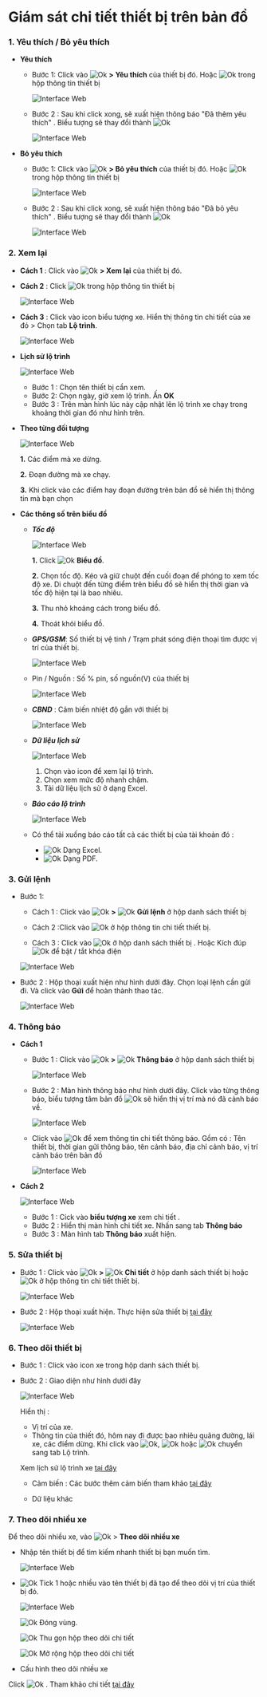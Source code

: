 # Giám sát chi tiết thiết bị trên bản đồ
### 1. Yêu thích / Bỏ yêu thích 

* **Yêu thích**
    * Bước 1: Click vào <span class="icon-left ">![Ok](/docs/assets/images/web-interface/icon/SVG/ellipsis-v.svg) **> Yêu thích** của thiết bị đó. Hoặc <span class="icon-left ">![Ok](/docs/assets/images/web-interface/icon/SVG/star.svg) trong hộp thông tin thiết bị 
    
        <span style="display:block;text-align:left">![Interface Web](/docs/assets/images/web-interface/map/favourite-3.png)

    * Bước 2 : Sau khi click xong, sẽ xuất hiện thông báo "Đã thêm yêu thích" . Biểu tượng sẽ thay đổi thành <span class="icon-left svg-filter-blue">![Ok](/docs/assets/images/web-interface/icon/SVG/star1.svg)
    
        <span style="display:block;text-align:left">![Interface Web](/docs/assets/images/web-interface/map/favourite-4.png)

* **Bỏ yêu thích**

    * Bước 1: Click vào <span class="icon-left ">![Ok](/docs/assets/images/web-interface/icon/SVG/ellipsis-v.svg) **> Bỏ yêu thích** của thiết bị đó. Hoặc <span class="icon-left svg-filter-blue">![Ok](/docs/assets/images/web-interface/icon/SVG/star1.svg) trong hộp thông tin thiết bị 
    
        <span style="display:block;text-align:left">![Interface Web](/docs/assets/images/web-interface/map/disfavorite.png)

    * Bước 2 : Sau khi click xong, sẽ xuất hiện thông báo "Đã bỏ yêu thích" . Biểu tượng sẽ thay đổi thành <span class="icon-left svg-filter-blue">![Ok](/docs/assets/images/web-interface/icon/SVG/star.svg)
    
        <span style="display:block;text-align:left">![Interface Web](/docs/assets/images/web-interface/map/disfavorite-2.png)


### 2. Xem lại

- **Cách 1** : Click vào <span class="icon-left ">![Ok](/docs/assets/images/web-interface/icon/SVG/ellipsis-v.svg) **> Xem lại** của thiết bị đó.


- **Cách 2** : Click <span class="icon-left ">![Ok](/docs/assets/images/web-interface/icon/SVG/route.svg) trong hộp thông tin thiết bị

    <span style="display:block;text-align:left">![Interface Web](/docs/assets/images/web-interface/map/route-vi.png)

- **Cách 3** : Click vào icon biểu tượng xe. Hiển thị thông tin chi tiết của xe đó > Chọn tab **Lộ trình**.

    <span style="display:block;text-align:left">![Interface Web](/docs/assets/images/web-interface/map/route-2.png)

 <div id="route">
</div>

* **Lịch sử lộ trình** 

    <span style="display:block;text-align:left">![Interface Web](/docs/assets/images/web-interface/map/route-3.png)

    - Bước 1 : Chọn tên thiết bị cần xem.
    - Bước 2: Chọn ngày, giờ xem lộ trình. Ấn **OK**
    - Bước 3 : Trên màn hình lúc này cập nhật lên lộ trình xe chạy trong khoảng thời gian đó như hình trên.

* **Theo từng đối tượng** 

    <span style="display:block;text-align:left">![Interface Web](/docs/assets/images/web-interface/map/history.png) 

    **1.** Các điểm mà xe dừng.

    **2.** Đoạn đường mà xe chạy.

    **3.** Khi click vào các điểm hay đoạn đường trên bản đồ sẽ hiển thị thông tin mà bạn chọn

* **Các thông số trên biểu đồ**
 
    * ***Tốc độ*** 
   
        <span style="display:block;text-align:left">![Interface Web](/docs/assets/images/web-interface/map/route-5.png) 

        **1.** Click <span class="icon-left svg-filter-tick">![Ok](/docs/assets/images/web-interface/icon/SVG/chart-line.svg) **Biểu đồ**.

        **2.** Chọn tốc độ. Kéo và giữ chuột đến cuối đoạn để phóng to xem tốc độ xe. Di chuột đến từng điểm trên biểu đồ sẽ hiển thị thời gian và tốc độ hiện tại là bao nhiêu.

        **3.** Thu nhỏ khoảng cách trong biểu đồ.

        **4.** Thoát khỏi biểu đồ.
     
    * ***GPS/GSM***:  Số thiết bị vệ tinh / Trạm phát sóng điện thoại  tìm được vị trí của thiết bị.
    
        <span style="display:block;text-align:left">![Interface Web](/docs/assets/images/web-interface/map/route-GPS-GSM.png)

    * Pin / Nguồn : Số % pin, số nguồn(V) của thiết bị
    
        <span style="display:block;text-align:left">![Interface Web](/docs/assets/images/web-interface/map/route-PIN.png) 

    * ***CBND*** : Cảm biến nhiệt độ gắn với thiết bị
     
        <span style="display:block;text-align:left">![Interface Web](/docs/assets/images/web-interface/map/cbnd.png) 

    * ***Dữ liệu lịch sử*** 

        <span style="display:block;text-align:left">![Interface Web](/docs/assets/images/web-interface/map/route-8.png)
    
        1. Chọn vào icon để xem lại lộ trình.
        2. Chọn xem mức độ nhanh chậm.
        3. Tải dữ liệu lịch sử ở dạng Excel.

    * ***Báo cáo lộ trình***

        <span style="display:block;text-align:left">![Interface Web](/docs/assets/images/web-interface/map/report-route.png)

    * Có thể tải xuống báo cáo tất cả các thiết bị của tài khoản đó :
      - <span class="icon-left svg-filter-circlegreen">![Ok](/docs/assets/images/web-interface/icon/SVG/file-excel1.svg) Dạng Excel.
      *  <span class="icon-left svg-filter-circlered">![Ok](/docs/assets/images/web-interface/icon/SVG/file-pdf1.svg) Dạng PDF.

### 3. Gửi lệnh
- Bước 1:  
    - Cách 1 : Click vào <span class="icon-left svg-filter-info">![Ok](/docs/assets/images/web-interface/icon/SVG/ellipsis-v.svg) **>**  <span class="icon-left svg-filter-info">![Ok](/docs/assets/images/web-interface/icon/SVG/terminal.svg) **Gửi lệnh** ở hộp danh sách thiết bị

    - Cách 2 :Click vào  <span class="icon-left svg-filter-info">![Ok](/docs/assets/images/web-interface/icon/SVG/terminal.svg) ở hộp thông tin chi tiết thiết bị.

    - Cách 3 : Click vào <span class="icon-left svg-filter-info">![Ok](/docs/assets/images/web-interface/icon/SVG/power-off.svg) ở hộp danh sách thiết bị . Hoặc  Kích đúp  <span class="icon-left svg-filter-info">![Ok](/docs/assets/images/web-interface/icon/SVG/power-off.svg) để bật / tắt khóa điện
    
    <span style="display:block;text-align:left">![Interface Web](/docs/assets/images/web-interface/map/send-orders.png)  

 - Bước 2 : Hộp thoại xuất hiện như hình dưới đây. Chọn loại lệnh cần gửi đi. Và click vào **Gửi** để hoàn thành thao tác.

    <span style="display:block;text-align:left">![Interface Web](/docs/assets/images/web-interface/map/send-orders-2.png)

### 4. Thông báo

* **Cách 1** 

    - Bước 1 : Click vào <span class="icon-left svg-filter-info">![Ok](/docs/assets/images/web-interface/icon/SVG/ellipsis-v.svg)  **>**  <span class="icon-left svg-filter-info">![Ok](/docs/assets/images/web-interface/icon/SVG/bell.svg) **Thông báo** ở hộp danh sách thiết bị

        <span style="display:block;text-align:left">![Interface Web](/docs/assets/images/web-interface/map/notification-1.png)

    - Bước 2 : Màn hình thông báo như hình dưới đây. Click vào từng thông báo, biểu tượng tâm bản đồ <span class="icon-left svg-filter-circlered">![Ok](/docs/assets/images/web-interface/icon/SVG//plus1.svg) sẽ hiển thị vị trí mà nó đã cảnh báo về.

        <span style="display:block;text-align:left">![Interface Web](/docs/assets/images/web-interface/map/notification-2.png)

    - Click vào <span class="icon-left svg-filter-info">![Ok](/docs/assets/images/web-interface/icon/SVG/info-circle.svg) để xem thông tin chi tiết thông báo. Gồm có : Tên thiết bị, thời gian gửi thông báo, tên cảnh báo, địa chỉ cảnh báo, vị trí cảnh báo trên bản đồ

        <span style="display:block;text-align:left">![Interface Web](/docs/assets/images/web-interface/map/notification-3.png)

* **Cách 2** 

    <span style="display:block;text-align:left">![Interface Web](/docs/assets/images/web-interface/map/notification.png)

    * Bước 1 : Cick vào **biểu tượng xe** xem chi tiết .
    * Bước 2 : Hiển thị màn hình chi tiết xe. Nhấn sang tab **Thông báo** 
    * Bước 3 : Màn hình tab **Thông báo** xuất hiện. 


### 5. Sửa thiết bị   

- Bước 1 : Click vào <span class="icon-left svg-filter-info">![Ok](/docs/assets/images/web-interface/icon/SVG/ellipsis-v.svg)  **>**  <span class="icon-left svg-filter-info">![Ok](/docs/assets/images/web-interface/icon/SVG/file-alt.svg) **Chi tiết** ở hộp danh sách thiết bị
hoặc <span class="icon-left svg-filter-info">![Ok](/docs/assets/images/web-interface/icon/SVG/file-alt.svg) ở hộp thông tin chi tiết thiết bị.

    <span style="display:block;text-align:left">![Interface Web](/docs/assets/images/web-interface/map/edit-1.png) 

- Bước 2 : Hộp thoại xuất hiện. Thực hiện sửa thiết bị [tại đây](vi/modules/web-interface/devices/edit-device/#suathietbi)

    <span style="display:block;text-align:left">![Interface Web](/docs/assets/images/web-interface/map/edit-2.png) 

<div id="suathietbi">
</div>

### 6. Theo dõi thiết bị 

- Bước 1 : Click vào icon xe trong hộp danh sách thiết bị.
- Bước 2 : Giao diện như hình dưới đây

    <span style="display:block;text-align:left">![Interface Web](/docs/assets/images/web-interface/map/notification-4.png)
   
   Hiển thị :
   - Vị trí của xe.
   - Thông tin của thiết đó, hôm nay đi được bao nhiêu quãng đường, lái xe, các điểm dừng.
   Khi click vào  <span class="icon-left svg-filter-info">![Ok](/docs/assets/images/web-interface/icon/SVG/route.svg), <span class="icon-left svg-filter-info">![Ok](/docs/assets/images/web-interface/icon/SVG/stop-circle.svg) hoặc <span class="icon-left svg-filter-info">![Ok](/docs/assets/images/web-interface/icon/SVG/car-alt.svg) chuyển sang tab Lộ trình.

    Xem lịch sử lộ trình xe [tại đây](vi/modules/web-interface/tracking/detailed-monitoring/#route)<div id="route">

   - Cảm biến : Các bước thêm cảm biến tham khảo [tại đây](vi/modules/web-interface/devices/edit-device/#sensor)<div id="sensor">
 
    - Dữ liệu khác

### 7. Theo dõi nhiều xe 

Để theo dõi nhiều xe, vào  <span class="icon-left svg-filter-tick">![Ok](/docs/assets/images/web-interface/icon/SVG/icons8-maintenance.svg) > **Theo dõi nhiều xe**
 
* Nhập tên thiết bị để tìm kiếm nhanh thiết bị bạn muốn tìm.

    <span style="display:block;text-align:left">![Interface Web](/docs/assets/images/web-interface/map/track-vehicle.jpg) 

 * <span class="icon-left svg-filter-company">![Ok](/docs/assets/images/web-interface/icon/SVG/check-square.svg) Tick 1 hoặc nhiều vào  tên thiết bị đã tạo để theo dõi vị trí của thiết bị đó.

    <span style="display:block;text-align:left">![Interface Web](/docs/assets/images/web-interface/map/track-vehicle-2.jpg)

    <span class="icon-left svg-filter-info">![Ok](/docs/assets/images/web-interface/icon/SVG/times.svg)  Đóng vùng.

    <span class="icon-left svg-filter-company">![Ok](/docs/assets/images/web-interface/icon/SVG/arrow-circle-left.svg) Thu gọn hộp theo dõi chi tiết

    <span class="icon-left svg-filter-company">![Ok](/docs/assets/images/web-interface/icon/SVG/arrow-circle-right.svg) Mở rộng hộp theo dõi chi tiết

* Cấu hình theo dõi nhiều xe
 
 Click <span class="icon-left ">![Ok](/docs/assets/images/web-interface/icon/SVG/icons8-gear.svg) . 
 Tham khảo chi tiết [tại đây](/vi/modules/web-interface/tracking/general-device-monitoring/#config) <div id="config"> 
    

